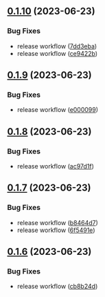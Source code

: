 ## [0.1.10](https://github.com/Emon526/Flutter_PassVault/compare/v0.1.9...v0.1.10) (2023-06-23)


### Bug Fixes

* release workflow ([7dd3eba](https://github.com/Emon526/Flutter_PassVault/commit/7dd3ebad795ad15b24e331f798c07d7d93db73e1))
* release workflow ([ce9422b](https://github.com/Emon526/Flutter_PassVault/commit/ce9422b14724a09963c850d16be46b2a10e28d86))



## [0.1.9](https://github.com/Emon526/Flutter_PassVault/compare/v0.1.8...v0.1.9) (2023-06-23)


### Bug Fixes

* release workflow ([e000099](https://github.com/Emon526/Flutter_PassVault/commit/e000099f569f8f46267d1e02bc1787b0db898866))



## [0.1.8](https://github.com/Emon526/Flutter_PassVault/compare/v0.1.7...v0.1.8) (2023-06-23)


### Bug Fixes

* release workflow ([ac97d1f](https://github.com/Emon526/Flutter_PassVault/commit/ac97d1f31f8d33e217ef23a91c5a19841ccf5895))



## [0.1.7](https://github.com/Emon526/Flutter_PassVault/compare/v0.1.6...v0.1.7) (2023-06-23)


### Bug Fixes

* release workflow ([b8464d7](https://github.com/Emon526/Flutter_PassVault/commit/b8464d738fa829a817e178df5e56d6bc5dfd4b07))
* release workflow ([6f5491e](https://github.com/Emon526/Flutter_PassVault/commit/6f5491e7f67004260891f7422fe160d4e4b07623))



## [0.1.6](https://github.com/Emon526/Flutter_PassVault/compare/v0.1.5...v0.1.6) (2023-06-23)


### Bug Fixes

* release workflow ([cb8b24d](https://github.com/Emon526/Flutter_PassVault/commit/cb8b24d0b71cb39a1d81ae518ed4947e4a017b79))



